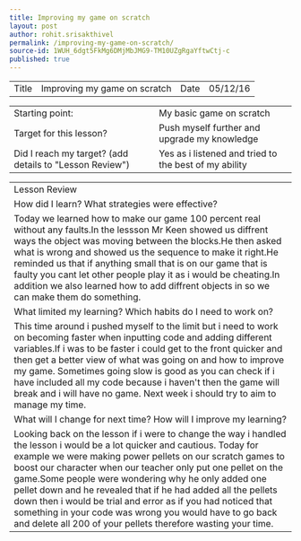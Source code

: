 ```yaml
---
title: Improving my game on scratch
layout: post
author: rohit.srisakthivel
permalink: /improving-my-game-on-scratch/
source-id: 1WUH_6dgt5FkMg6DMjMbJMG9-TM10UZgRgaYftwCtj-c
published: true
---
```

<table>
  <tr>
    <td>Title</td>
    <td>Improving my game on scratch</td>
    <td>Date</td>
    <td>05/12/16</td>
  </tr>
</table>


<table>
  <tr>
    <td>Starting point:</td>
    <td>My basic game on scratch</td>
  </tr>
  <tr>
    <td>Target for this lesson?</td>
    <td>Push myself further and upgrade my knowledge</td>
  </tr>
  <tr>
    <td>Did I reach my target? 
(add details to "Lesson Review")</td>
    <td>Yes as i listened and tried to the best of my ability</td>
  </tr>
</table>


<table>
  <tr>
    <td>Lesson Review</td>
  </tr>
  <tr>
    <td>How did I learn? What strategies were effective? </td>
  </tr>
  <tr>
    <td>Today we learned how to make our game 100 percent real without any faults.In the lessson Mr Keen showed us diffrent ways the object was moving between the blocks.He then asked what is wrong and showed us the sequence to make it right.He reminded us that if anything small that is on our game that is faulty you cant let other people play it as i would be cheating.In addition we also learned how to add diffrent objects in so we can make them do something. </td>
  </tr>
  <tr>
    <td>What limited my learning? Which habits do I need to work on? </td>
  </tr>
  <tr>
    <td>This time around i pushed myself  to the limit but i need to work on becoming faster when inputting code and adding different variables.If i was to be faster i could get to the front quicker and then get a better view of what was going on and how to improve my game. Sometimes going slow is good as you can check if i have included all my code because i haven't then the game will break and i will have no game. Next week i should try to aim to manage my time.</td>
  </tr>
  <tr>
    <td>What will I change for next time? How will I improve my learning?</td>
  </tr>
  <tr>
    <td>Looking back on the lesson if i were to change the way i handled the lesson i would be a lot quicker and cautious. Today for example we were making power pellets on our scratch games to boost our character when our teacher only put one pellet on the game.Some people were wondering why he only added one pellet down and he revealed that if he had added all the pellets down then i would be trial and error as if you had noticed that something in your code was wrong you would have to go back and delete all 200 of your pellets therefore wasting your time.</td>
  </tr>
</table>


